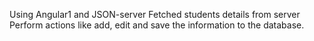 Using Angular1 and JSON-server
  Fetched students details from server 
  Perform actions like add, edit and save the information to the database.

